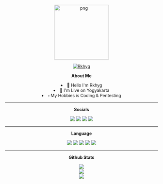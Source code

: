 <p align="center">
   <img style="width: 180px; height: 180px;" src="https://avatars.githubusercontent.com/u/126140590?s=400&u=4d85487b9abbdc74685725cc82e4d6676a693ce4&v=4" alt="png" width="128" height="128"/>
</p>

<p align="center">
   <a href="https://github.com/X-Rkhyg"><img title="Rkhyg" src="https://img.shields.io/badge/Rkhyg-green?colorA=%23ff0000&colorB=%23017e40&style=for-the-badge"></a>
</p>

<p align="center">
   <b>About Me</b>
</p>

<p align="center">
   <li align="center">👋 Hello I'm Rkhyg</li>
   <li align="center">📌 I'm Live on Yogyakarta</li>
   <li align="center">▫️ My Hobbies is Coding & Pentesting</li>
</p>

<hr>

<p align="center">
   <b>Socials</b>
</p>

<p align="center">
   <a href="https://instagram.com/rkh.yg_"><img src="https://img.shields.io/badge/Instagram-%23E4405F.svg?logo=Instagram&logoColor=white"></a>
   <a href="https://discord.gg/gJzpeaDYfX"><img src="https://img.shields.io/badge/Discord-7289DA.svg?logo=discord&logoColor=white"></a>
   <a href="https://wa.me/6285158338027"><img src="https://img.shields.io/badge/Whatsapp-%23017e40.svg?logo=Whatsapp&logoColor=white"></a>
   <a href="https://www.facebook.com/profile.php?id=100080803441769"><img src="https://img.shields.io/badge/Facebook-1877F2.svg?logo=facebook&logoColor=white"></a>
<p>

<hr>

<p align="center">
   <b>Language</b>
</p>

<p align="center">
   <img src="https://img.shields.io/badge/html5-%23E34F26.svg?style=for-the-badge&logo=html5&logoColor=white">
   <img src="https://img.shields.io/badge/javascript-%23323330.svg?style=for-the-badge&logo=javascript&logoColor=%23F7DF1E">
   <img src="https://img.shields.io/badge/css-0000FF?style=for-the-badge&logo=css3&logoColor=white">
   <img src="https://img.shields.io/badge/php-%23777BB4.svg?style=for-the-badge&logo=php&logoColor=white">
   <img src="https://img.shields.io/badge/python-3670A0?style=for-the-badge&logo=python&logoColor=ffdd54">
<p>

<hr>

<p align="center">
   <b>Github Stats</b>
</p>

<p align="center">
   <img src="https://github-readme-streak-stats.herokuapp.com/?user=Rkhyg&theme=dark&hide_border=false">
   <br>
   <img src="https://github-readme-stats.vercel.app/api?username=Rkhyg&theme=dark&hide_border=false&include_all_commits=true&count_private=false">
   <br>
   <img src="https://github-readme-stats.vercel.app/api/top-langs/?username=Rkhyg&theme=dark&hide_border=false&include_all_commits=true&count_priva">
</p>
